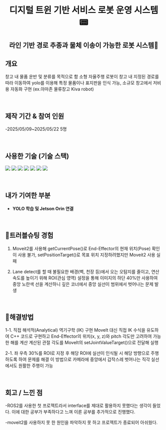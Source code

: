 <h1 align="center">디지털 트윈 기반 서비스 로봇 운영 시스템📟 </h1>

<h2 align="center">라인 기반 경로 추종과 물체 이송이 가능한 로봇 시스템🚜 </h2>



## 개요

창고 내 물품 운반 및 분류를 목적으로 함
소형 자율주행 로봇이 창고 내 지정된 경로를 따라 이동하여 yolo를 이용해 특정 물품이나 표지판을 인식 가능, 소규모 창고에서 저비용 자동화 구현 (ex.아마존 물류창고 Kiva robot)



<br />



## 제작 기간 & 참여 인원


-2025/05/09~2025/05/22  5명


<br />



## 사용한 기술 (기술 스택)  


<img src="https://img.shields.io/badge/python-blue?style=for-the-badge&logo=python&logoColor=white">   <img src="https://img.shields.io/badge/ROS2-black?style=for-the-badge&logo=ros&logoColor=#22314E">   <img src="https://img.shields.io/badge/OpenCV-5C3EE8?style=for-the-badge&logo=opencv&logoColor=white">   <img src="https://img.shields.io/badge/YOLO-111F68?style=for-the-badge&logo=yolo&logoColor=white">  <img src="https://img.shields.io/badge/Jetson-green?style=for-the-badge&logo=Jetson&logoColor=white">  <img src="https://img.shields.io/badge/Aruco-blue?style=for-the-badge&logo=Aruco&logoColor=white">  <img src="https://img.shields.io/badge/Gazebo-red?style=for-the-badge&logo=Gazebo&logoColor=white">

<br />


## 내가 기여한 부분


- **YOLO 학습 및 Jetson Orin 연결**


<br />


   
## 🎯트러블슈팅 경험  


1. Moveit2를 사용해 getCurrentPose()로 End-Effector의 현재 위치(Pose) 확인이 사용 불가, setPositionTarget()로 목표 위치 지정하려했지만 Moveit2 사용 실패
 


2. Lane detect를 할 때 불필요한 배경(벽, 천장 등)에서 오는 오탐지를 줄이고, 연산 속도를 높이기 위해 ROI(관심 영역) 설정을 통해 이미지의 하단 40%만 사용하여 중앙 노란색 선을 계산하니 깊은 코너에서 중앙 실선이 범위에서 벗어나는 문제 발생

<br />


## 🔨해결방법


1-1. 직접 해석적(Analytical) 역기구학 (IK) 구현
MoveIt 대신 직접 IK 수식을 유도하여 C++ 코드로 구현하고 End-Effector의 위치(x, y, z)와 pitch 각도만 고려하여 가능한 해를 계산
계산된 관절 각도를 MoveIt의 setJointValueTarget()으로 전달해 실행


2-1. 좌 우측 30%를 ROI로 지정 후 해당 ROI에 실선이 인식될 시 해당 방향으로 주행하도록 하여 문제를 해결
이 방법으로 카메라에 중앙에서 갑작스레 벗어나는 직각 실선에서도 원활한 주행이 가능

<br />


## 회고 / 느낀 점

-ROS2를 사용한 첫 프로젝트라서 interface를 제대로 활용하지 못했다는 생각이 들었다. 이에 대한 공부가 부족하다고 느껴 이론 공부를 추가적으로 진행했다.

-moveit2를 사용하지 못 한 원인을 파악하지 못 하고 프로젝트가 종료되어 아쉬웠다.
